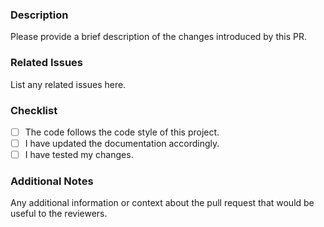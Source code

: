 ### Description

Please provide a brief description of the changes introduced by this PR.

### Related Issues

List any related issues here.

### Checklist

- [ ] The code follows the code style of this project.
- [ ] I have updated the documentation accordingly.
- [ ] I have tested my changes.

### Additional Notes

Any additional information or context about the pull request that would be useful to the reviewers.
